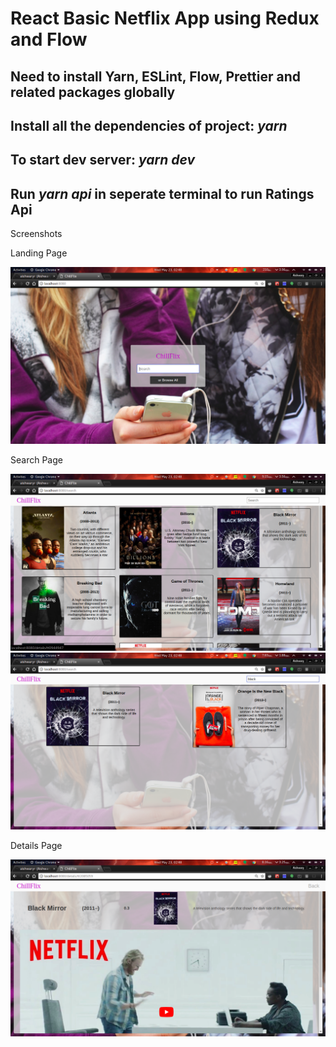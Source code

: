 # React Basic Netflix App using Redux and Flow

## Need to install Yarn, ESLint, Flow, Prettier and related packages globally

## Install all the dependencies of project: _yarn_

## To start dev server: _yarn dev_

## Run _yarn api_ in seperate terminal to run Ratings Api

Screenshots

Landing Page

<img src="screens/landing.png">

Search Page

<img src="screens/search.png">

<img src="screens/search_black.png">

Details Page

<img src="screens/details.png">